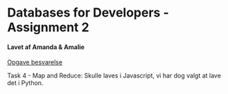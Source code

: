 # Databases for Developers - Assignment 2

#### Lavet af Amanda & Amalie

[Opgave besvarelse](https://github.com/amalielandt/Assignment2/blob/main/Assignment%202.ipynb) 

Task 4 - Map and Reduce: Skulle laves i Javascript, vi har dog valgt at lave det i Python.


